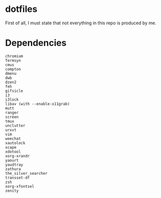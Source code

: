 dotfiles
========

First of all, I must state that not everything in this repo is produced by me.


Dependencies
============

```
chromium
Termsyn
cmus
compton
dmenu
dwb
dzen2
feh
gifsicle
i3
i3lock
libav (with --enable-x11grab)
mutt
ranger
screen
tmux
unclutter
urxvt
vim
weechat
xautolock
xcape
xdotool
xorg-xrandr
yaourt
yaudtray
zathura
the_silver_searcher
transset-df
zsh
xorg-xfontsel
zenity
```
